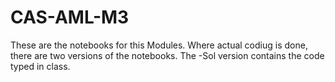 # CAS-AML-M3

These are the notebooks for this Modules. Where actual codiug is done, there are two versions of the notebooks. The -Sol version contains the code typed in class.
